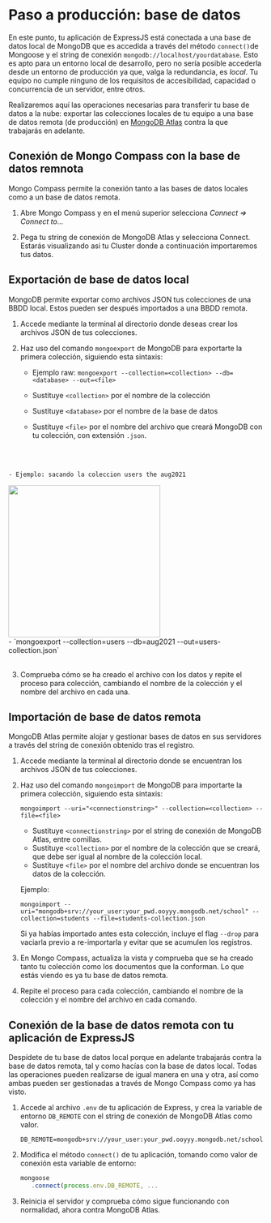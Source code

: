 # Paso a producción: base de datos

En este punto, tu aplicación de ExpressJS está conectada a una base de datos local de MongoDB que es accedida a través del método `connect()`de Mongoose y el string de conexión `mongodb://localhost/yourdatabase`. Esto es apto para un entorno local de desarrollo, pero no sería posible accederla desde un entorno de producción ya que, valga la redundancia, es *local*. Tu equipo no cumple ninguno de los requisitos de accesibilidad, capacidad o concurrencia de un servidor, entre otros. 

Realizaremos aquí las operaciones necesarias para transferir tu base de datos a la nube: exportar las colecciones locales de tu equipo a una base de datos remota (de producción) en [MongoDB Atlas](https://www.mongodb.com/cloud/atlas) contra la que trabajarás en adelante.

## Conexión de Mongo Compass con la base de datos remnota

Mongo Compass permite la conexión tanto a las bases de datos locales como a un base de datos remota.

1. Abre Mongo Compass y en el menú superior selecciona *Connect => Connect to...*

2. Pega tu string de conexión de MongoDB Atlas y selecciona Connect. Estarás visualizando asi tu Cluster donde a continuación importaremos tus datos. 

## Exportación de base de datos local

MongoDB permite exportar como archivos JSON tus colecciones de una BBDD local. Estos pueden ser después importados a una BBDD remota. 

1. Accede mediante la terminal al directorio donde deseas crear los archivos JSON de tus colecciones.


2. Haz uso del comando `mongoexport` de MongoDB para exportarte la primera colección, siguiendo esta sintaxis:
    
    - Ejemplo raw:
   `mongoexport --collection=<collection> --db=<database> --out=<file>`

    - Sustituye `<collection>` por el nombre de la colección
    - Sustituye `<database>` por el nombre de la base de datos
    - Sustituye `<file>` por el nombre del archivo que creará MongoDB con tu colección, con extensión `.json`.
  <br/>
  <br/>
   
    - Ejemplo: sacando la coleccion users the aug2021 
  <img src="https://res.cloudinary.com/dnpvaaivi/image/upload/v1631626496/Captura_de_pantalla_2021-09-14_a_las_15.34.31_bxsoma.png" width="300"/>
  <br/>
     - `mongoexport --collection=users --db=aug2021 --out=users-collection.json`
  <br/>
  <br/>

3. Comprueba cómo se ha creado el archivo con los datos y repite el proceso para colección, cambiando el nombre de la colección y el nombre del archivo en cada una.

## Importación de base de datos remota

MongoDB Atlas permite alojar y gestionar bases de datos en sus servidores a través del string de conexión obtenido tras el registro.

1. Accede mediante la terminal al directorio donde se encuentran los archivos JSON de tus colecciones.
2. Haz uso del comando `mongoimport` de MongoDB para importarte la primera colección, siguiendo esta sintaxis:

   `mongoimport --uri="<connectionstring>" --collection=<collection> --file=<file>`
    
    - Sustituye `<connectionstring>` por el string de conexión de MongoDB Atlas, entre comillas. 
    - Sustituye `<collection>` por el nombre de la colección que se creará, que debe ser igual al nombre de la colección local.
    - Sustituye `<file>` por el nombre del archivo donde se encuentran los datos de la colección.

   Ejemplo:
 
     `mongoimport --uri="mongodb+srv://your_user:your_pwd.ooyyy.mongodb.net/school" --collection=students --file=students-collection.json`
     
     Si ya habías importado antes esta colección, incluye el flag `--drop` para vaciarla previo a re-importarla y evitar que se acumulen los registros.

3. En Mongo Compass, actualiza la vista y comprueba que se ha creado tanto tu colección como los documentos que la conforman. Lo que estás viendo es ya tu base de datos remota.
4. Repite el proceso para cada colección, cambiando el nombre de la colección y el nombre del archivo en cada comando.


## Conexión de la base de datos remota con tu aplicación de ExpressJS

Despídete de tu base de datos local porque en adelante trabajarás contra la base de datos remota, tal y como hacías con la base de datos local. Todas las operaciones pueden realizarse de igual manera en una y otra, así como ambas pueden ser gestionadas a través de Mongo Compass como ya has visto.

1. Accede al archivo `.env` de tu aplicación de Express, y crea la variable de entorno `DB_REMOTE` con el string de conexión de MongoDB Atlas como valor. 

    `DB_REMOTE=mongodb+srv://your_user:your_pwd.ooyyy.mongodb.net/school`

2. Modifica el método `connect()` de tu aplicación, tomando como valor de conexión esta variable de entorno:

    ````javascript
    mongoose
       .connect(process.env.DB_REMOTE, ...
    ````

3. Reinicia el servidor y comprueba cómo sigue funcionando con normalidad, ahora contra MongoDB Atlas.
